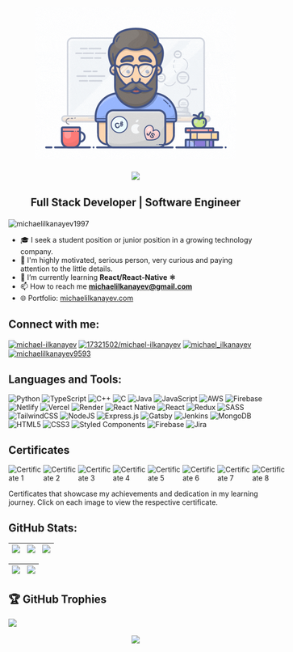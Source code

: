 
<h1 align="center">
 <img src="MichaelIlkanayevGIF.gif" width="400"/>
</h1>
<div id="header" align="center">
  <img src="https://github.com/michaelilkanayev1997/michaelilkanayev1997/assets/93651794/627cda00-43a1-416a-8fd4-576fd22ef854" width="500"/>

</div>

##     <p align = "center"> Full Stack Developer | Software Engineer </p>
<p align="left"> <img src="https://komarev.com/ghpvc/?username=michaelilkanayev1997&label=Profile%20views&color=0e75b6&style=flat" alt="michaelilkanayev1997" /> </p>

- 🎓 I seek a student position or junior position in a growing technology company.
- 💪 I'm highly motivated, serious person, very curious and paying attention to the little details.
- 🌱 I’m currently learning **React/React-Native** **⚛️** 
- 📫 How to reach me **michaelilkanayev@gmail.com**
- 🌐 Portfolio: [michaelilkanayev.com](https://michaelilkanayev.com)

<h2 align="left">Connect with me:</h2>

<p align="left">
<a href="https://linkedin.com/in/michael-ilkanayev" target="blank"><img align="center" src="https://raw.githubusercontent.com/rahuldkjain/github-profile-readme-generator/master/src/images/icons/Social/linked-in-alt.svg" alt="michael-ilkanayev" height="30" width="40" /></a>
<a href="https://stackoverflow.com/users/17321502/michael-ilkanayev" target="blank"><img align="center" src="https://raw.githubusercontent.com/rahuldkjain/github-profile-readme-generator/master/src/images/icons/Social/stack-overflow.svg" alt="17321502/michael-ilkanayev" height="30" width="40" /></a>
<a href="https://instagram.com/michael_ilkanayev" target="blank"><img align="center" src="https://raw.githubusercontent.com/rahuldkjain/github-profile-readme-generator/master/src/images/icons/Social/instagram.svg" alt="michael_ilkanayev" height="30" width="40" /></a>
<a href="https://www.youtube.com/@michaelilkanayev9593" target="blank"><img align="center" src="https://raw.githubusercontent.com/rahuldkjain/github-profile-readme-generator/master/src/images/icons/Social/youtube.svg" alt="michaelilkanayev9593" height="30" width="40" /></a>
</p>


<h2 align="left">Languages and Tools:</h2>

![Python](https://img.shields.io/badge/python-3670A0?style=for-the-badge&logo=python&logoColor=ffdd54) ![TypeScript](https://img.shields.io/badge/typescript-%23007ACC.svg?style=for-the-badge&logo=typescript&logoColor=white) ![C++](https://img.shields.io/badge/c++-%2300599C.svg?style=for-the-badge&logo=c%2B%2B&logoColor=white) ![C](https://img.shields.io/badge/c-%2300599C.svg?style=for-the-badge&logo=c&logoColor=white) ![Java](https://img.shields.io/badge/java-%23ED8B00.svg?style=for-the-badge&logo=openjdk&logoColor=white) ![JavaScript](https://img.shields.io/badge/javascript-%23323330.svg?style=for-the-badge&logo=javascript&logoColor=%23F7DF1E) ![AWS](https://img.shields.io/badge/AWS-%23FF9900.svg?style=for-the-badge&logo=amazon-aws&logoColor=white) ![Firebase](https://img.shields.io/badge/firebase-%23039BE5.svg?style=for-the-badge&logo=firebase) ![Netlify](https://img.shields.io/badge/netlify-%23000000.svg?style=for-the-badge&logo=netlify&logoColor=#00C7B7) ![Vercel](https://img.shields.io/badge/vercel-%23000000.svg?style=for-the-badge&logo=vercel&logoColor=white) ![Render](https://img.shields.io/badge/Render-%46E3B7.svg?style=for-the-badge&logo=render&logoColor=white) ![React Native](https://img.shields.io/badge/react_native-%2320232a.svg?style=for-the-badge&logo=react&logoColor=%2361DAFB) ![React](https://img.shields.io/badge/react-%2320232a.svg?style=for-the-badge&logo=react&logoColor=%2361DAFB) ![Redux](https://img.shields.io/badge/redux-%23593d88.svg?style=for-the-badge&logo=redux&logoColor=white) ![SASS](https://img.shields.io/badge/SASS-hotpink.svg?style=for-the-badge&logo=SASS&logoColor=white) ![TailwindCSS](https://img.shields.io/badge/tailwindcss-%2338B2AC.svg?style=for-the-badge&logo=tailwind-css&logoColor=white) ![NodeJS](https://img.shields.io/badge/node.js-6DA55F?style=for-the-badge&logo=node.js&logoColor=white) ![Express.js](https://img.shields.io/badge/express.js-%23404d59.svg?style=for-the-badge&logo=express&logoColor=%2361DAFB) ![Gatsby](https://img.shields.io/badge/Gatsby-%23663399.svg?style=for-the-badge&logo=gatsby&logoColor=white) ![Jenkins](https://img.shields.io/badge/jenkins-%232C5263.svg?style=for-the-badge&logo=jenkins&logoColor=white) ![MongoDB](https://img.shields.io/badge/MongoDB-%234ea94b.svg?style=for-the-badge&logo=mongodb&logoColor=white) ![HTML5](https://img.shields.io/badge/html5-%23E34F26.svg?style=for-the-badge&logo=html5&logoColor=white) ![CSS3](https://img.shields.io/badge/css3-%231572B6.svg?style=for-the-badge&logo=css3&logoColor=white) ![Styled Components](https://img.shields.io/badge/styled--components-DB7093?style=for-the-badge&logo=styled-components&logoColor=white) ![Firebase](https://img.shields.io/badge/Firebase-039BE5?style=for-the-badge&logo=Firebase&logoColor=white) ![Jira](https://img.shields.io/badge/jira-%230A0FFF.svg?style=for-the-badge&logo=jira&logoColor=white) 

## Certificates
<div style="display: flex; justify-content: space-between; align-items: center;">
 <img src="https://udemy-certificate.s3.amazonaws.com/image/UC-45c1f880-d0f4-47d7-ba80-6b72780ea5c6.jpg?v=1705840946000" width="250px" alt="Certificate 1">
  <img src="https://udemy-certificate.s3.amazonaws.com/image/UC-631fb29d-5cbb-4ca5-a8de-6745b4b57284.jpg?v=1691858982000" width="250px" alt="Certificate 2">
  <img src="https://udemy-certificate.s3.amazonaws.com/image/UC-0f2ecdca-6585-4f74-9d41-b5bd1888704f.jpg?v=1705513028000" width="250px" alt="Certificate 3">
  <img src="https://udemy-certificate.s3.amazonaws.com/image/UC-79d75d78-d223-4d1f-96e3-51287eeee323.jpg?v=1702497656000" width="250px" alt="Certificate 4">
  <img src="https://udemy-certificate.s3.amazonaws.com/image/UC-33ff7171-63d3-4236-8028-33f09aa7a421.jpg?v=1698490560000" width="250px" alt="Certificate 5">
  <img src="https://udemy-certificate.s3.amazonaws.com/image/UC-2ba67ac7-fcbd-49fe-8628-8d54ff0037c1.jpg?v=1691423164000" width="250px" alt="Certificate 6">
  <img src="https://udemy-certificate.s3.amazonaws.com/image/UC-f923fe11-2e24-4a11-bb2f-eb2499e08417.jpg?v=1692396219000" width="250px" alt="Certificate 7">
  <img src="https://udemy-certificate.s3.amazonaws.com/image/UC-0e33df7a-5d2f-4bc7-840d-c9411cf25042.jpg?v=1694096510000" width="250px" alt="Certificate 8">
</div>



Certificates that showcase my achievements and dedication in my learning journey. Click on each image to view the respective certificate.

## GitHub Stats:

| ![](http://github-profile-summary-cards.vercel.app/api/cards/stats?username=michaelilkanayev1997&theme=nord_dark) | ![](http://github-profile-summary-cards.vercel.app/api/cards/repos-per-language?username=michaelilkanayev1997&hide=Html&theme=nord_dark) | ![](http://github-profile-summary-cards.vercel.app/api/cards/most-commit-language?username=michaelilkanayev1997&theme=nord_dark&rndm=123) |
| :-: | :-: | :-: |

| ![](http://github-profile-summary-cards.vercel.app/api/cards/profile-details?username=michaelilkanayev1997&theme=nord_dark&rndm=456) | ![](https://github-readme-streak-stats.herokuapp.com/?user=michaelilkanayev1997&hide_border=true&date_format=M%20j%5B%2C%20Y%5D&background=2D3742&stroke=2D3742&ring=6bbbca&fire=6bbbca&currStreakNum=fff&sideNums=6bbbca&currStreakLabel=6bbbca&sideLabels=fff&dates=fff) |
| :-: | :-: |

## 🏆 GitHub Trophies
![](https://github-profile-trophy.vercel.app/?username=michaelilkanayev1997&theme=radical&no-frame=false&no-bg=false&margin-w=4)

<div align="center">
 <img src="https://github.com/michaelilkanayev1997/michaelilkanayev1997/assets/93651794/37ba2016-977c-40fb-bb4d-fde83efec0db" width="400"/>
</div>
